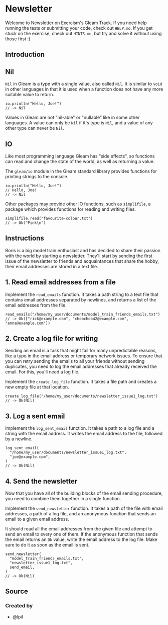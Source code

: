 # Newsletter

Welcome to Newsletter on Exercism's Gleam Track.
If you need help running the tests or submitting your code, check out `HELP.md`.
If you get stuck on the exercise, check out `HINTS.md`, but try and solve it without using those first :)

## Introduction

## Nil

`Nil` in Gleam is a type with a single value, also called `Nil`. It is similar to `void` in other languages in that it is used when a function does not have any more suitable value to return.

```gleam
io.println("Hello, Joe!")
// -> Nil
```

Values in Gleam are not "nil-able" or "nullable" like in some other languages. A value can only be `Nil` if it's type is `Nil`, and a value of any other type can never be `Nil`.

## IO

Like most programming language Gleam has "side effects", so functions can read and change the state of the world, as well as returning a value.

The `gleam/io` module in the Gleam standard library provides functions for printing strings to the console.

```gleam
io.println("Hello, Joe!")
// Hello, Joe!
// -> Nil
```

Other packages may provide other IO functions, such as `simplifile`, a package which provides functions for reading and writing files.

```gleam
simplifile.read("favourite-colour.txt")
// -> Ok("Pink\n")
```

## Instructions

Boris is a big model train enthusiast and has decided to share their passion with the world by starting a newsletter. They'll start by sending the first issue of the newsletter to friends and acquaintances that share the hobby, their email addresses are stored in a text file.

## 1. Read email addresses from a file

Implement the `read_emails` function. It takes a path string to a text file that contains email addresses separated by newlines, and returns a list of the email addresses from the file.

```gleam
read_emails("/home/my_user/documents/model_train_friends_emails.txt")
// -> Ok(["rick@example.com", "choochoo42@example.com", "anna@example.com"])
```

## 2. Create a log file for writing

Sending an email is a task that might fail for many unpredictable reasons, like a typo in the email address or temporary network issues. To ensure that you can retry sending the emails to all your friends without sending duplicates, you need to log the email addresses that already received the email. For this, you'll need a log file.

Implement the `create_log_file` function. It takes a file path and creates a new empty file at that location.

```gleam
create_log_file("/home/my_user/documents/newsletter_issue1_log.txt")
// -> Ok(Nil)
```

## 3. Log a sent email

Implement the `log_sent_email` function. It takes a path to a log file and a string with the email address. It writes the email address to the file, followed by a newline.

```gleam
log_sent_email(
  "/home/my_user/documents/newsletter_issue1_log.txt",
  "joe@example.com",
)
// -> Ok(Nil)
```

## 4. Send the newsletter

Now that you have all of the building blocks of the email sending procedure, you need to combine them together in a single function.

Implement the `send_newsletter` function. It takes a path of the file with email addresses, a path of a log file, and an anonymous function that sends an email to a given email address.

It should read all the email addresses from the given file and attempt to send an email to every one of them. If the anonymous function that sends the email returns an `Ok` value, write the email address to the log file. Make sure to do it as soon as the email is sent.

```gleam
send_newsletter(
  "model_train_friends_emails.txt",
  "newsletter_issue1_log.txt",
  send_email,
)
// -> Ok(Nil)
```

## Source

### Created by

- @lpil